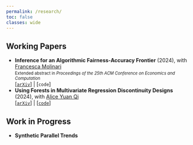 ```yaml
---
permalink: /research/
toc: false
classes: wide
---
```


## Working Papers
- **Inference for an Algorithmic Fairness-Accuracy Frontier** (2024), with [Francesca Molinari](https://molinari.economics.cornell.edu/)\
  <span style="font-size:0.8em;">Extended abstract in *Proceedings of the 25th ACM Conference on Economics and Computation*</span> \
  [[`arXiv`](https://arxiv.org/abs/2402.08879)] | [`code`]
- **Using Forests in Multivariate Regression Discontinuity Designs** (2024), with [Alice Yuan Qi](https://econ.washington.edu/people/yuan-alice-qi) \
  [[`arXiv`](https://arxiv.org/abs/2303.11721)] | [[`code`](https://github.com/yqi3/RDForest)]


## Work in Progress
- **Synthetic Parallel Trends**
